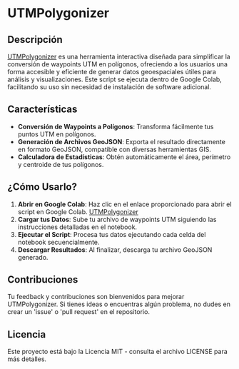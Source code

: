# UTMPolygonizer

## Descripción
[UTMPolygonizer](https://colab.research.google.com/github/datanicaragua/Tools/blob/main/UTMPolygonizer/UTMPolygonizer.ipynb) es una herramienta interactiva diseñada para simplificar la conversión de waypoints UTM en polígonos, ofreciendo a los usuarios una forma accesible y eficiente de generar datos geoespaciales útiles para análisis y visualizaciones. Este script se ejecuta dentro de Google Colab, facilitando su uso sin necesidad de instalación de software adicional.

## Características
- **Conversión de Waypoints a Polígonos**: Transforma fácilmente tus puntos UTM en polígonos.
- **Generación de Archivos GeoJSON**: Exporta el resultado directamente en formato GeoJSON, compatible con diversas herramientas GIS.
- **Calculadora de Estadísticas**: Obtén automáticamente el área, perímetro y centroide de tus polígonos.

## ¿Cómo Usarlo?
1. **Abrir en Google Colab**: Haz clic en el enlace proporcionado para abrir el script en Google Colab. [UTMPolygonizer](https://colab.research.google.com/github/datanicaragua/Tools/blob/main/UTMPolygonizer/UTMPolygonizer.ipynb)
2. **Cargar tus Datos**: Sube tu archivo de waypoints UTM siguiendo las instrucciones detalladas en el notebook.
3. **Ejecutar el Script**: Procesa tus datos ejecutando cada celda del notebook secuencialmente.
4. **Descargar Resultados**: Al finalizar, descarga tu archivo GeoJSON generado.

## Contribuciones
Tu feedback y contribuciones son bienvenidos para mejorar UTMPolygonizer. Si tienes ideas o encuentras algún problema, no dudes en crear un 'issue' o 'pull request' en el repositorio.

## Licencia
Este proyecto está bajo la Licencia MIT - consulta el archivo LICENSE para más detalles.
